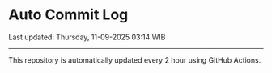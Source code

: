 # Auto Commit Log

Last updated: Thursday, 11-09-2025 03:14 WIB

---

This repository is automatically updated every 2 hour using GitHub Actions.
